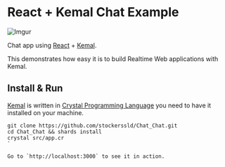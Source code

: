 # React + Kemal Chat Example

![Imgur](http://i.imgur.com/1hJIcKo.gif)

Chat app using [React](https://facebook.github.io/react/) + [Kemal](http://kemalcr.com).

This demonstrates how easy it is to build Realtime Web applications with Kemal.

## Install & Run

[Kemal](http://kemalcr.com) is written in [Crystal Programming Language](http://crystal-lang.org/) you need to have it installed on your machine.

```
git clone https://github.com/stockerssld/Chat_Chat.git
cd Chat_Chat && shards install
crystal src/app.cr
`

Go to `http://localhost:3000` to see it in action.
